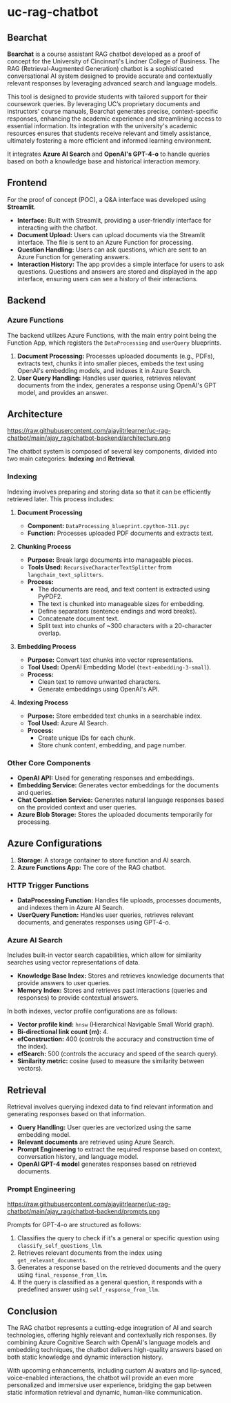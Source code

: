 # uc-rag-chatbot

## Bearchat

**Bearchat** is a course assistant RAG chatbot developed as a proof of concept for the University of Cincinnati's Lindner College of Business. The RAG (Retrieval-Augmented Generation) chatbot is a sophisticated conversational AI system designed to provide accurate and contextually relevant responses by leveraging advanced search and language models.

This tool is designed to provide students with tailored support for their coursework queries. By leveraging UC’s proprietary documents and instructors' course manuals, Bearchat generates precise, context-specific responses, enhancing the academic experience and streamlining access to essential information. Its integration with the university's academic resources ensures that students receive relevant and timely assistance, ultimately fostering a more efficient and informed learning environment.

It integrates **Azure AI Search** and **OpenAI's GPT-4-o** to handle queries based on both a knowledge base and historical interaction memory.

## Frontend

For the proof of concept (POC), a Q&A interface was developed using **Streamlit**.

- **Interface:** Built with Streamlit, providing a user-friendly interface for interacting with the chatbot.
- **Document Upload:** Users can upload documents via the Streamlit interface. The file is sent to an Azure Function for processing.
- **Question Handling:** Users can ask questions, which are sent to an Azure Function for generating answers.
- **Interaction History:** The app provides a simple interface for users to ask questions. Questions and answers are stored and displayed in the app interface, ensuring users can see a history of their interactions.

## Backend

### Azure Functions

The backend utilizes Azure Functions, with the main entry point being the Function App, which registers the `DataProcessing` and `userQuery` blueprints.

1. **Document Processing:** Processes uploaded documents (e.g., PDFs), extracts text, chunks it into smaller pieces, embeds the text using OpenAI's embedding models, and indexes it in Azure Search.
2. **User Query Handling:** Handles user queries, retrieves relevant documents from the index, generates a response using OpenAI's GPT model, and provides an answer.

## Architecture

https://raw.githubusercontent.com/ajayiitrlearner/uc-rag-chatbot/main/ajay_rag/chatbot-backend/architecture.png

The chatbot system is composed of several key components, divided into two main categories: **Indexing** and **Retrieval**.

### Indexing

Indexing involves preparing and storing data so that it can be efficiently retrieved later. This process includes:

1. **Document Processing**
   - **Component:** `DataProcessing_blueprint.cpython-311.pyc`
   - **Function:** Processes uploaded PDF documents and extracts text.

2. **Chunking Process**
   - **Purpose:** Break large documents into manageable pieces.
   - **Tools Used:** `RecursiveCharacterTextSplitter` from `langchain_text_splitters`.
   - **Process:**
     - The documents are read, and text content is extracted using PyPDF2.
     - The text is chunked into manageable sizes for embedding.
     - Define separators (sentence endings and word breaks).
     - Concatenate document text.
     - Split text into chunks of ~300 characters with a 20-character overlap.

3. **Embedding Process**
   - **Purpose:** Convert text chunks into vector representations.
   - **Tool Used:** OpenAI Embedding Model (`text-embedding-3-small`).
   - **Process:**
     - Clean text to remove unwanted characters.
     - Generate embeddings using OpenAI's API.

4. **Indexing Process**
   - **Purpose:** Store embedded text chunks in a searchable index.
   - **Tool Used:** Azure AI Search.
   - **Process:**
     - Create unique IDs for each chunk.
     - Store chunk content, embedding, and page number.

### Other Core Components

- **OpenAI API:** Used for generating responses and embeddings.
- **Embedding Service:** Generates vector embeddings for the documents and queries.
- **Chat Completion Service:** Generates natural language responses based on the provided context and user queries.
- **Azure Blob Storage:** Stores the uploaded documents temporarily for processing.

## Azure Configurations

1. **Storage:** A storage container to store function and AI search.
2. **Azure Functions App:** The core of the RAG chatbot.

### HTTP Trigger Functions

- **DataProcessing Function:** Handles file uploads, processes documents, and indexes them in Azure AI Search.
- **UserQuery Function:** Handles user queries, retrieves relevant documents, and generates responses using GPT-4-o.

### Azure AI Search

Includes built-in vector search capabilities, which allow for similarity searches using vector representations of data.

- **Knowledge Base Index:** Stores and retrieves knowledge documents that provide answers to user queries.
- **Memory Index:** Stores and retrieves past interactions (queries and responses) to provide contextual answers.

In both indexes, vector profile configurations are as follows:

- **Vector profile kind:** `hnsw` (Hierarchical Navigable Small World graph).
- **Bi-directional link count (m):** 4.
- **efConstruction:** 400 (controls the accuracy and construction time of the index).
- **efSearch:** 500 (controls the accuracy and speed of the search query).
- **Similarity metric:** cosine (used to measure the similarity between vectors).

## Retrieval

Retrieval involves querying indexed data to find relevant information and generating responses based on that information.

- **Query Handling:** User queries are vectorized using the same embedding model.
- **Relevant documents** are retrieved using Azure Search.
- **Prompt Engineering** to extract the required response based on context, conversation history, and language model.
- **OpenAI GPT-4 model** generates responses based on retrieved documents.

### Prompt Engineering

https://raw.githubusercontent.com/ajayiitrlearner/uc-rag-chatbot/main/ajay_rag/chatbot-backend/prompts.png

Prompts for GPT-4-o are structured as follows:

1. Classifies the query to check if it's a general or specific question using `classify_self_questions_llm`.
2. Retrieves relevant documents from the index using `get_relevant_documents`.
3. Generates a response based on the retrieved documents and the query using `final_response_from_llm`.
4. If the query is classified as a general question, it responds with a predefined answer using `self_response_from_llm`.

## Conclusion

The RAG chatbot represents a cutting-edge integration of AI and search technologies, offering highly relevant and contextually rich responses. By combining Azure Cognitive Search with OpenAI's language models and embedding techniques, the chatbot delivers high-quality answers based on both static knowledge and dynamic interaction history.

With upcoming enhancements, including custom AI avatars and lip-synced, voice-enabled interactions, the chatbot will provide an even more personalized and immersive user experience, bridging the gap between static information retrieval and dynamic, human-like communication.
